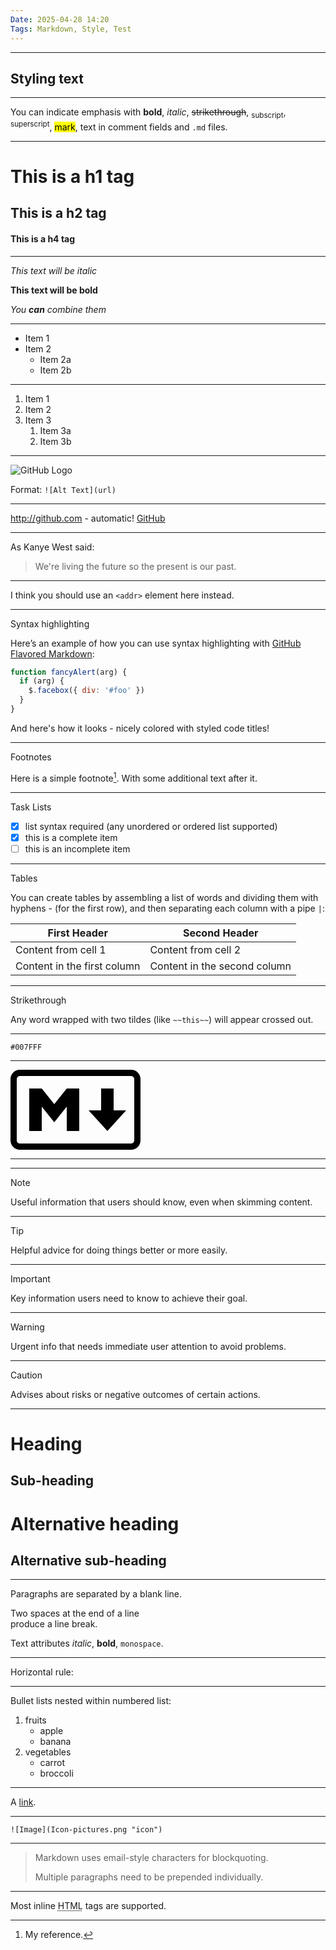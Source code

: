 ```yaml
---
Date: 2025-04-28 14:20
Tags: Markdown, Style, Test
---
```


---

## Styling text

---

You can indicate emphasis with **bold**, *italic*, ~~strikethrough~~, <sub>subscript</sub>, <sup>superscript</sup>, <mark>mark</mark>,  text in comment fields and `.md` files.

---

# This is a h1 tag

## This is a h2 tag

#### This is a h4 tag

---

_This text will be italic_

**This text will be bold**

_You **can** combine them_

---

- Item 1
- Item 2
    - Item 2a
    - Item 2b

---

1. Item 1
1. Item 2
1. Item 3
    1. Item 3a
    1. Item 3b

---

![GitHub Logo](https://github.githubassets.com/images/modules/logos_page/GitHub-Mark.png)

Format: `![Alt Text](url)`

---

http://github.com - automatic!
[GitHub](http://github.com)

---

As Kanye West said:

> We're living the future so
> the present is our past.

---

I think you should use an
`<addr>` element here instead.

---

Syntax highlighting

Here’s an example of how you can use syntax highlighting with [GitHub Flavored Markdown](https://help.github.com/articles/basic-writing-and-formatting-syntax/):

```js:fancyAlert.js
function fancyAlert(arg) {
  if (arg) {
    $.facebox({ div: '#foo' })
  }
}
```

And here's how it looks - nicely colored with styled code titles!

---

Footnotes

Here is a simple footnote[^1]. With some additional text after it.

[^1]: My reference.

---

Task Lists

- [x] list syntax required (any unordered or ordered list supported)
- [x] this is a complete item
- [ ] this is an incomplete item

---

Tables

You can create tables by assembling a list of words and dividing them with hyphens - (for the first row), and then separating each column with a pipe `|`:

| First Header                | Second Header                |
| --------------------------- | ---------------------------- |
| Content from cell 1         | Content from cell 2          |
| Content in the first column | Content in the second column |

---

Strikethrough

Any word wrapped with two tildes (like `~~this~~`) will appear crossed out.

---

`#007FFF`

---

<svg fill="none" height="128" viewBox="0 0 208 128" width="208" xmlns="http://www.w3.org/2000/svg"><g fill="#000"><path clip-rule="evenodd" d="m15 10c-2.7614 0-5 2.2386-5 5v98c0 2.761 2.2386 5 5 5h178c2.761 0 5-2.239 5-5v-98c0-2.7614-2.239-5-5-5zm-15 5c0-8.28427 6.71573-15 15-15h178c8.284 0 15 6.71573 15 15v98c0 8.284-6.716 15-15 15h-178c-8.28427 0-15-6.716-15-15z" fill-rule="evenodd"/><path d="m30 98v-68h20l20 25 20-25h20v68h-20v-39l-20 25-20-25v39zm125 0-30-33h20v-35h20v35h20z"/></g></svg>

---

<!-- This content will not appear in the rendered Markdown -->

---

> [!NOTE]
> Useful information that users should know, even when skimming content.

---

> [!TIP]
> Helpful advice for doing things better or more easily.

---

> [!IMPORTANT]
> Key information users need to know to achieve their goal.

---

> [!WARNING]
> Urgent info that needs immediate user attention to avoid problems.

---

> [!CAUTION]
> Advises about risks or negative outcomes of certain actions.

---

Heading
=======

Sub-heading
-----------

# Alternative heading

## Alternative sub-heading

---

Paragraphs are separated 
by a blank line.

Two spaces at the end of a line  
produce a line break.

Text attributes _italic_, **bold**, `monospace`.

---

Horizontal rule:

---

Bullet lists nested within numbered list:

  1. fruits
     * apple
     * banana
  2. vegetables
     - carrot
     - broccoli

---

A [link](http://example.com).

---

`![Image](Icon-pictures.png "icon")`

---

> Markdown uses email-style
characters for blockquoting.
>
> Multiple paragraphs need to be prepended individually.

---

Most inline <abbr title="Hypertext Markup Language">HTML</abbr> tags are supported.

